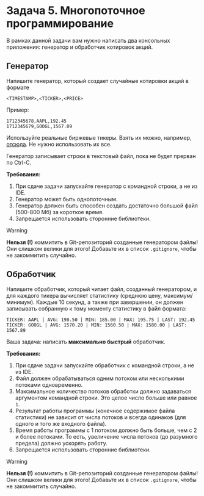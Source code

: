 
# Задача 5. Многопоточное программирование

В рамках данной задачи вам нужно написать два консольных приложения: генератор и обработчик котировок акций.

## Генератор

Напишите генератор, который создает случайные котировки акций в формате
```
<TIMESTAMP>,<TICKER>,<PRICE>
```
Пример:
```
1712345678,AAPL,192.45
1712345679,GOOGL,1567.89
```
Используйте реальные биржевые тикеры. Взять их можно, например, [отсюда](https://github.com/rreichel3/US-Stock-Symbols/blob/main/all/all_tickers.txt). Не нужно использовать их все.

Генератор записывает строки в текстовый файл, пока не будет прерван по Ctrl-C.

**Требования:**

1. При сдаче задачи запускайте генератор с командной строки, а не из IDE.
2. Генератор может быть однопоточным.
3. Генератор должен быть способен создать достаточно большой файл (500-800 Мб) за короткое время.
4. Запрещается использовать сторонние библиотеки.

> [!WARNING]
> **Нельзя (!)** коммитить в Git-репозиторий созданные генератором файлы! Они слишком велики для этого! Добавьте их в список `.gitignore`, чтобы не закоммитить случайно.


## Обработчик

Напишите обработчик, который читает файл, созданный генератором, и для каждого тикера вычисляет статистику (среднюю цену, максимум/минимум). Каждые 10 секунд, а также при завершении, он должен записывать собранную к тому моменту статистику в файл формата:

```
TICKER: AAPL | AVG: 190.50 | MIN: 185.00 | MAX: 195.75 | LAST: 192.45
TICKER: GOOGL | AVG: 1570.20 | MIN: 1560.50 | MAX: 1580.00 | LAST: 1567.89
```

Ваша задача: написать **максимально быстрый** обработчик.

**Требования:**

1. При сдаче задачи запускайте обработчик с командной строки, а не из IDE.
2. Файл должен обрабатываться одним потоком или несколькими потоками одновременно.
3. Максимальное количество потоков обработки должно задаваться аргументом командной строки. Это целое число больше или равное `1`.
4. Результат работы программы (конечное содержимое файла статистики) не зависит от числа потоков и всегда одинаков (для одного и того же входного файла).
5. Время работы программы с 1 потоком должно быть больше, чем с 2 и более потоками. То есть, увеличение числа потоков (до разумного предела) должно ускорять работу.
6. Запрещается использовать сторонние библиотеки.

> [!WARNING]
> **Нельзя (!)** коммитить в Git-репозиторий созданные генератором файлы! Они слишком велики для этого! Добавьте их в список `.gitignore`, чтобы не закоммитить случайно.
